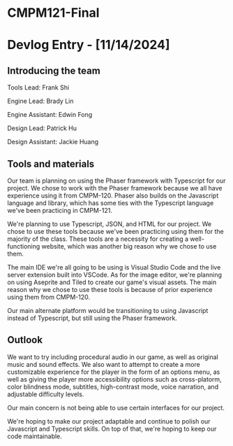 # CMPM121-Final
# Devlog Entry - [11/14/2024]
## Introducing the team

Tools Lead: Frank Shi

Engine Lead: Brady Lin

Engine Assistant: Edwin Fong

Design Lead: Patrick Hu

Design Assistant: Jackie Huang


## Tools and materials

Our team is planning on using the Phaser framework with Typescript for our project. We chose to work with the Phaser framework because we all have
experience using it from CMPM-120. Phaser also builds on the Javascript language and library, which has some ties with 
the Typescript language we've been practicing in CMPM-121.

We're planning to use Typescript, JSON, and HTML for our project. We chose to use these tools because we've been practicing using them
for the majority of the class. These tools are a necessity for creating a well-functioning website, which was another big reason why we 
chose to use them.

The main IDE we're all going to be using is Visual Studio Code and the live server extension built into VSCode. As for the image editor, 
we're planning on using Aseprite and Tiled to create our game's visual assets. The main reason why we chose to use these tools is
because of prior experience using them from CMPM-120.

Our main alternate platform would be transitioning to using Javascript instead of Typescript, but still using the Phaser framework.

## Outlook

We want to try including procedural audio in our game, as well as original music and sound effects. We also want to attempt
to create a more customizable experience for the player in the form of an options menu, as well as giving the player more
accessibility options such as cross-platorm, color blindness mode, subtitles, high-contrast mode, voice narration, and adjustable difficulty levels.

Our main concern is not being able to use certain interfaces for our project.

We're hoping to make our project adaptable and continue to polish our Javascript and Typescript skills. On top of that, we're
hoping to keep our code maintainable.
